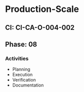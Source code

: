# Production-Scale

## CI: CI-CA-O-004-002
## Phase: 08

### Activities
- Planning
- Execution
- Verification
- Documentation
